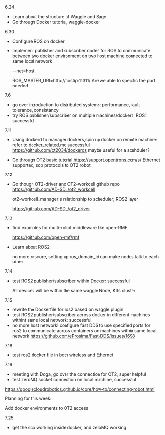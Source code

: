 6.24

- Learn about the structure of Waggle and Sage
- Go through Docker tutorial, waggle-docker

6.30
- Configure ROS on docker

- Implement publisher and subscriber nodes for ROS to communicate between two docker environment on two host machine connected to same local network 

  --net=host

  ROS_MASTER_URI=http://hostip:11311/  Are we able to specific the port needed

7.6

- go over introduction to distributed systems: performance, fault tolerance, consistancy
- try ROS publisher/subscriber on multiple machines/dockers: ROS1 successful

7.11

- Using dockerd to manager dockers,spin up docker on remote machine: refer to docker_related.md successful
https://github.com/ct2034/dockeros maybe useful for a scehduler?

- Go through OT2 basic tutorial
https://support.opentrons.com/s/ Ethernet supported, scp protocols to OT2 robot

7.12

- Go though OT2-driver and OT2-workcell github repo
  https://github.com/AD-SDL/ot2_workcell 

  ot2-workcell_manager's relationship to scheduler; ROS2 layer

  https://github.com/AD-SDL/ot2_driver 

7.13 

- find examples for multi-robot middleware like open-RMF

  https://github.com/open-rmf/rmf

- Learn about ROS2 

  no more roscore, setting up ros_domain_id can make nodes talk to each other

7.14

- test ROS2 publisher/subscriber within Docker: successful

  All devices will be within the same waggle Node, K3s cluster
  

 7.15
 - rewrite the Dockerfile for ros2 based on waggle plugin
 - test ROS2 publisher/subscriber across docker in different machines withint same local network: successful
 - no more host network! configure fast DDS to use specified ports for ros2 to communicate across containers on machines within same local network
 https://github.com/eProsima/Fast-DDS/issues/1698

 7.18
 - test ros2 docker file in both wireless and Ethernet

7.19

- meeting with Doga, go over the connection for OT2, super helpful
- test zeroMQ socket connection on local machine, successful

https://googlecloudrobotics.github.io/core/how-to/connecting-robot.html

Planning for this week:

Add docker environments to OT2 access

7.25

- get the scp working inside docker, and zeroMQ working.
